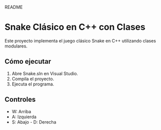 README
# Snake Clásico en C++ con Clases

Este proyecto implementa el juego clásico Snake en C++ utilizando clases modulares.

## Cómo ejecutar
1. Abre Snake.sln en Visual Studio.
2. Compila el proyecto.
3. Ejecuta el programa.

## Controles
- W: Arriba
- A: Izquierda
- S: Abajo
- D: Derecha